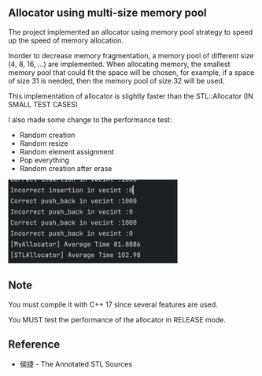 ## Allocator using multi-size memory pool
The project implemented an allocator using memory pool strategy to speed up the speed of memory allocation.

Inorder to decrease memory fragmentation, a memory pool of different size (4, 8, 16, ...) are implemented. When allocating memory, the smallest memory pool that could fit the space will be chosen, for example, if a space of size 31 is needed, then the memory pool of size 32 will be used.

This implementation of allocator is slightly faster than the STL::Allocator (IN SMALL TEST CASES)

I also made some change to the performance test:

+ Random creation
+ Random resize
+ Random element assignment
+ Pop everything
+ Random creation after erase

![img.png](img.png)

## Note
You must compile it with C++ 17 since several features are used.

You MUST test the performance of the allocator in RELEASE mode.

## Reference

+ 侯捷 - The Annotated STL Sources

